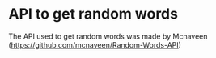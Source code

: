 # API to get random words
The API used to get random words was made by Mcnaveen (https://github.com/mcnaveen/Random-Words-API)